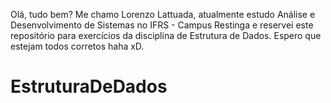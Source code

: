 Olá, tudo bem? Me chamo Lorenzo Lattuada, atualmente estudo Análise e Desenvolvimento de Sistemas no IFRS - Campus Restinga e reservei este repositório para exercícios da 
disciplina de Estrutura de Dados. Espero que estejam todos corretos haha xD.
# EstruturaDeDados
